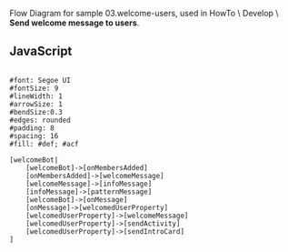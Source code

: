 Flow Diagram for sample 03.welcome-users, used in HowTo \ Develop \ **Send welcome message to users**.

## JavaScript

```nomnoml

#font: Segoe UI
#fontSize: 9
#lineWidth: 1
#arrowSize: 1
#bendSize:0.3
#edges: rounded
#padding: 8
#spacing: 16
#fill: #def; #acf

[welcomeBot|
    [welcomeBot]->[onMembersAdded]
    [onMembersAdded]->[welcomeMessage]
    [welcomeMessage]->[infoMessage]
    [infoMessage]->[patternMessage]
    [welcomeBot]->[onMessage]
    [onMessage]->[welcomedUserProperty]
    [welcomedUserProperty]->[welcomeMessage]
    [welcomedUserProperty]->[sendActivity]
    [welcomedUserProperty]->[sendIntroCard]
]

```
